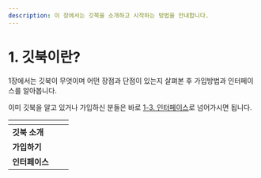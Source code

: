 ```yaml
---
description: 이 장에서는 깃북을 소개하고 시작하는 방법을 안내합니다.
---
```


# 1. 깃북이란?

&#x20; 1장에서는 깃북이 무엇이며 어떤 장점과 단점이 있는지 살펴본 후 가입방법과 인터페이스를 알아봅니다.&#x20;

&#x20; 이미 깃북을 알고 있거나 가입하신 분들은 바로 [1-3. 인터페이스](1-3..md)로 넘어가시면 됩니다.



<table data-view="cards"><thead><tr><th></th><th></th><th></th></tr></thead><tbody><tr><td><strong>깃북 소개</strong></td><td></td><td></td></tr><tr><td><strong>가입하기</strong></td><td></td><td></td></tr><tr><td><strong>인터페이스</strong></td><td></td><td></td></tr></tbody></table>
